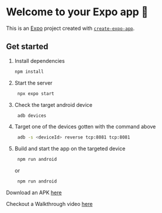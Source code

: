 # Welcome to your Expo app 👋

This is an [Expo](https://expo.dev) project created with [`create-expo-app`](https://www.npmjs.com/package/create-expo-app).

## Get started

1. Install dependencies

   ```bash
   npm install
   ```

2. Start the server

   ```bash
    npx expo start
   ```

3. Check the target android device

   ```bash
    adb devices
   ```

4. Target one of the devices gotten with the command above

   ```bash
    adb -s <deviceId> reverse tcp:8081 tcp:8081
   ```

5. Build and start the app on the targeted device

   ```bash
    npm run android
   ```

   or

   ```bash
    npm run android
   ```

Download an APK [here](https://drive.google.com/drive/folders/1PL1DMpdbynY3TYm_Hpb7LCRQjBe86c75?usp=sharing)

Checkout a Walkthrough video [here](https://drive.google.com/file/d/1pYnoNyboMvyFJCEAtt4bX9ct8r7F7_34/view?usp=sharing)
